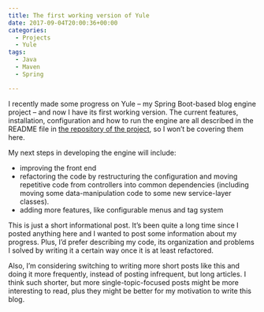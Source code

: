 ```yaml
---
title: The first working version of Yule
date: 2017-09-04T20:00:36+00:00
categories:
  - Projects
  - Yule
tags:
  - Java
  - Maven
  - Spring

---
```

I recently made some progress on Yule &#8211; my Spring Boot-based blog engine project &#8211; and now I have its first working version. The current features, installation, configuration and how to run the engine are all described in the README file in [the repository of the project][1], so I won&#8217;t be covering them here.

My next steps in developing the engine will include:

  * improving the front end
  * refactoring the code by restructuring the configuration and moving repetitive code from controllers into common dependencies (including moving some data-manipulation code to some new service-layer classes).
  * adding more features, like configurable menus and tag system

This is just a short informational post. It&#8217;s been quite a long time since I posted anything here and I wanted to post some information about my progress. Plus, I&#8217;d prefer describing my code, its organization and problems I solved by writing it a certain way once it is at least refactored.

Also, I&#8217;m considering switching to writing more short posts like this and doing it more frequently, instead of posting infrequent, but long articles. I think such shorter, but more single-topic-focused posts might be more interesting to read, plus they might be better for my motivation to write this blog.

 [1]: https://github.com/piotr-rusin/yule
